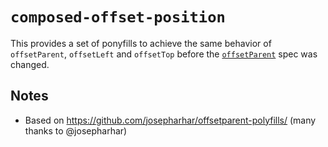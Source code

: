 # `composed-offset-position`

This provides a set of ponyfills to achieve the same behavior of `offsetParent`, `offsetLeft` and `offsetTop` before the [`offsetParent`](https://github.com/w3c/csswg-drafts/issues/159) spec was changed.

## Notes

- Based on <https://github.com/josepharhar/offsetparent-polyfills/> (many thanks to @josepharhar)
